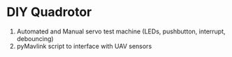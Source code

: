 # DIY Quadrotor
1. Automated and Manual servo test machine (LEDs, pushbutton, interrupt, debouncing)
2. pyMavlink script to interface with UAV sensors
